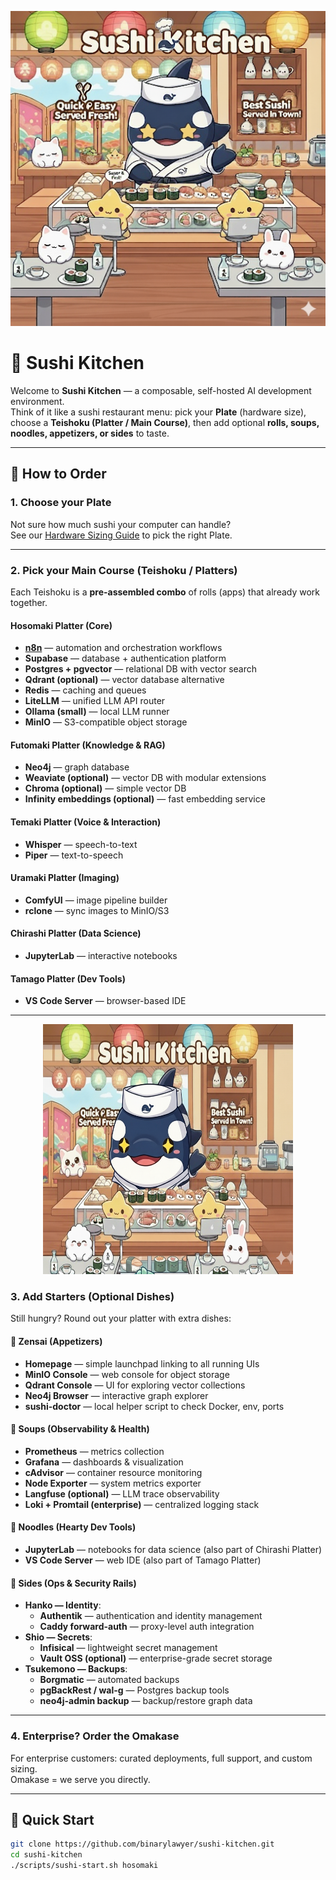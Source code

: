 <p align="center">
  <img src="././assets/sushi kitchen 4.png" alt="Sushi Kitchen Banner" width="800"/>
</p>

# 🍣 Sushi Kitchen

Welcome to **Sushi Kitchen** — a composable, self-hosted AI development environment.  
Think of it like a sushi restaurant menu: pick your **Plate** (hardware size),  
choose a **Teishoku (Platter / Main Course)**, then add optional **rolls, soups,  
noodles, appetizers, or sides** to taste.

---

## 🥢 How to Order

### 1. Choose your Plate
Not sure how much sushi your computer can handle?  
See our [Hardware Sizing Guide](docs/plates.md) to pick the right Plate.

---

### 2. Pick your Main Course (Teishoku / Platters)

Each Teishoku is a **pre-assembled combo** of rolls (apps) that already work together.

#### Hosomaki Platter (Core)
- [**n8n**](docs/rolls/n8n.md) — automation and orchestration workflows  
- **Supabase** — database + authentication platform  
- **Postgres + pgvector** — relational DB with vector search  
- **Qdrant (optional)** — vector database alternative  
- **Redis** — caching and queues  
- **LiteLLM** — unified LLM API router  
- **Ollama (small)** — local LLM runner  
- **MinIO** — S3-compatible object storage  

#### Futomaki Platter (Knowledge & RAG)
- **Neo4j** — graph database  
- **Weaviate (optional)** — vector DB with modular extensions  
- **Chroma (optional)** — simple vector DB  
- **Infinity embeddings (optional)** — fast embedding service  

#### Temaki Platter (Voice & Interaction)
- **Whisper** — speech-to-text  
- **Piper** — text-to-speech  

#### Uramaki Platter (Imaging)
- **ComfyUI** — image pipeline builder  
- **rclone** — sync images to MinIO/S3  

#### Chirashi Platter (Data Science)
- **JupyterLab** — interactive notebooks  

#### Tamago Platter (Dev Tools)
- **VS Code Server** — browser-based IDE  

---

<p align="center">
  <img src="././assets/sushi kitchen final.png" alt="Sushi Kitchen Banner" width="400" height="400"/>
</p>

### 3. Add Starters (Optional Dishes)

Still hungry? Round out your platter with extra dishes:

#### 🥟 Zensai (Appetizers)
- **Homepage** — simple launchpad linking to all running UIs  
- **MinIO Console** — web console for object storage  
- **Qdrant Console** — UI for exploring vector collections  
- **Neo4j Browser** — interactive graph explorer  
- **sushi-doctor** — local helper script to check Docker, env, ports  

#### 🍲 Soups (Observability & Health)
- **Prometheus** — metrics collection  
- **Grafana** — dashboards & visualization  
- **cAdvisor** — container resource monitoring  
- **Node Exporter** — system metrics exporter  
- **Langfuse (optional)** — LLM trace observability  
- **Loki + Promtail (enterprise)** — centralized logging stack  

#### 🍜 Noodles (Hearty Dev Tools)
- **JupyterLab** — notebooks for data science (also part of Chirashi Platter)  
- **VS Code Server** — web IDE (also part of Tamago Platter)  

#### 🍱 Sides (Ops & Security Rails)
- **Hanko — Identity**:  
  - **Authentik** — authentication and identity management  
  - **Caddy forward-auth** — proxy-level auth integration  
- **Shio — Secrets**:  
  - **Infisical** — lightweight secret management  
  - **Vault OSS (optional)** — enterprise-grade secret storage  
- **Tsukemono — Backups**:  
  - **Borgmatic** — automated backups  
  - **pgBackRest / wal-g** — Postgres backup tools  
  - **neo4j-admin backup** — backup/restore graph data  

---

### 4. Enterprise? Order the Omakase
For enterprise customers: curated deployments, full support, and custom sizing.  
Omakase = we serve you directly.

---

## 🚀 Quick Start

```bash
git clone https://github.com/binarylawyer/sushi-kitchen.git
cd sushi-kitchen
./scripts/sushi-start.sh hosomaki
